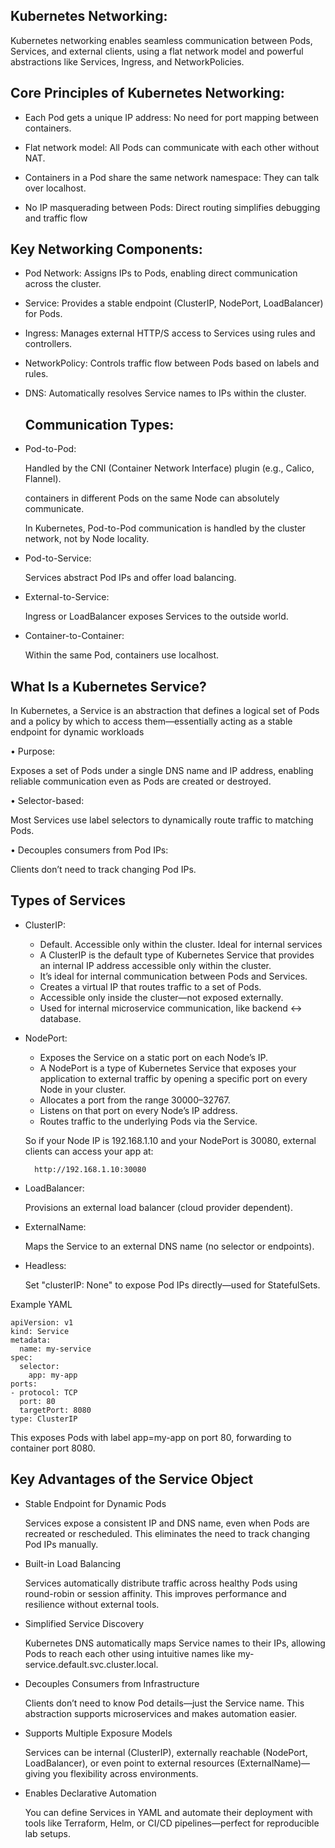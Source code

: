 Kubernetes Networking:
---------------------

Kubernetes networking enables seamless communication between Pods, Services, and external clients, using a flat network model and powerful abstractions like Services, Ingress, and NetworkPolicies.

Core Principles of Kubernetes Networking:
-----------------------------------------

- Each Pod gets a unique IP address:
  No need for port mapping between containers.

- Flat network model:
  All Pods can communicate with each other without NAT.

- Containers in a Pod share the same network namespace:
  They can talk over localhost.

- No IP masquerading between Pods: 
  Direct routing simplifies debugging and traffic flow

Key Networking Components:
--------------------------
- Pod Network:
  Assigns IPs to Pods, enabling direct communication across the cluster.

- Service:
  Provides a stable endpoint (ClusterIP, NodePort, LoadBalancer) for Pods.

- Ingress:
  Manages external HTTP/S access to Services using rules and controllers.

- NetworkPolicy:
  Controls traffic flow between Pods based on labels and rules.

- DNS:
  Automatically resolves Service names to IPs within the cluster.



  Communication Types:
  ---------------------

- Pod-to-Pod:
  
  Handled by the CNI (Container Network Interface) plugin (e.g., Calico, Flannel).
  
  containers in different Pods on the same Node can absolutely communicate.
  
  In Kubernetes, Pod-to-Pod communication is handled by the cluster network, not by Node locality.

- Pod-to-Service:
  
  Services abstract Pod IPs and offer load balancing.

- External-to-Service:
 
  Ingress or LoadBalancer exposes Services to the outside world.

- Container-to-Container:
  
  Within the same Pod, containers use localhost.

What Is a Kubernetes Service?
-----------------------------

In Kubernetes, a Service is an abstraction that defines a logical set of Pods and a policy by which to access them—essentially acting as a stable endpoint for dynamic workloads


• Purpose: 

  Exposes a set of Pods under a single DNS name and IP address, enabling reliable communication even as Pods are created or destroyed.

• Selector-based: 
  
  Most Services use label selectors to dynamically route traffic to matching Pods.

• Decouples consumers from Pod IPs:
 
 Clients don’t need to track changing Pod IPs.

Types of Services
-----------------

- ClusterIP:
  
  *  Default. Accessible only within the cluster. Ideal for internal services
  *  A ClusterIP is the default type of Kubernetes Service that provides an internal IP address accessible only within the cluster.
  *  It’s ideal for internal communication between Pods and Services.
  *  Creates a virtual IP that routes traffic to a set of Pods.
  *  Accessible only inside the cluster—not exposed externally.
  *  Used for internal microservice communication, like backend ↔ database.


- NodePort:
  
   * Exposes the Service on a static port on each Node’s IP.
   * A NodePort is a type of Kubernetes Service that exposes your application to external traffic by opening a specific port on every Node in your cluster.
   * Allocates a port from the range 30000–32767.
   * Listens on that port on every Node’s IP address.
   * Routes traffic to the underlying Pods via the Service.
 
  So if your Node IP is 192.168.1.10 and your NodePort is 30080, external clients can access your app at:

        http://192.168.1.10:30080

- LoadBalancer:
  
  Provisions an external load balancer (cloud provider dependent).

- ExternalName:
  
  Maps the Service to an external DNS name (no selector or endpoints).

- Headless:
  
  Set "clusterIP: None" to expose Pod IPs directly—used for StatefulSets.



Example YAML

    apiVersion: v1
    kind: Service
    metadata:
      name: my-service
    spec:
      selector:
        app: my-app
    ports:
    - protocol: TCP
      port: 80
      targetPort: 8080
    type: ClusterIP


This exposes Pods with label app=my-app on port 80, forwarding to container port 8080.

Key Advantages of the Service Object
------------------------------------
- Stable Endpoint for Dynamic Pods
  
   Services expose a consistent IP and DNS name, even when Pods are recreated or rescheduled.
   This eliminates the need to track changing Pod IPs manually.

- Built-in Load Balancing
 
  Services automatically distribute traffic across healthy Pods using round-robin or session affinity.
  This improves performance and resilience without external tools.

- Simplified Service Discovery

  Kubernetes DNS automatically maps Service names to their IPs, allowing Pods to reach each other using intuitive names like my-service.default.svc.cluster.local.

- Decouples Consumers from Infrastructure
  
  Clients don’t need to know Pod details—just the Service name. This abstraction supports microservices and makes automation easier.

- Supports Multiple Exposure Models
  
  Services can be internal (ClusterIP), externally reachable (NodePort, LoadBalancer), or even point to external resources (ExternalName)—giving you flexibility across environments.

- Enables Declarative Automation
  
  You can define Services in YAML and automate their deployment with tools like Terraform, Helm, or CI/CD pipelines—perfect for reproducible lab setups.



